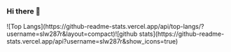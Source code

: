 ### Hi there 👋





<tr>
<td>![Top Langs](https://github-readme-stats.vercel.app/api/top-langs/?username=slw287r&layout=compact)</td><td>![github stats](https://github-readme-stats.vercel.app/api?username=slw287r&show_icons=true)</td>
</tr>

<!--
**slw287r/slw287r** is a ✨ _special_ ✨ repository because its `README.md` (this file) appears on your GitHub profile.

Here are some ideas to get you started:

- 🔭 I’m currently working on ...
- 🌱 I’m currently learning ...
- 👯 I’m looking to collaborate on ...
- 🤔 I’m looking for help with ...
- 💬 Ask me about ...
- 📫 How to reach me: ...
- 😄 Pronouns: ...
- ⚡ Fun fact: ...
-->


